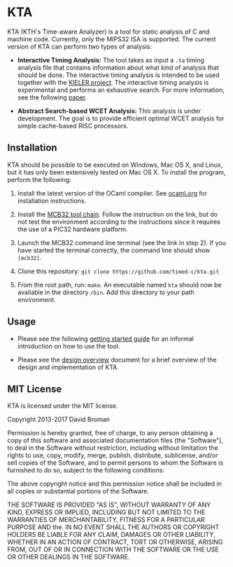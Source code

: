 
# KTA 

KTA (KTH's Time-aware Analyzer) is a tool for static analysis of C and machine code. Currently, only the MIPS32 ISA is supported. The current version of KTA can perform two types of analysis:

* **Interactive Timing Analysis:** The tool takes as input a `.ta` timing analysis file that contains information about what kind of analysis that should be done. The interactive timing analysis is intended to be used together with the [KIELER project](http://www.rtsys.informatik.uni-kiel.de/en/research/kieler/). The interactive timing analysis is experimental and performs an exhaustive search. For more information, see the following [paper](https://people.kth.se/~dbro/papers/fuhrmann-et-al-2016-time-for-reactive-modeling.pdf).  

* **Abstract Search-based WCET Analysis:** This analysis is under development. The goal is to provide efficient optimal WCET analysis for simple cache-based RISC processors. 

## Installation

KTA should be possible to be executed on Windows, Mac OS X, and Linux, but it has only been extensively tested on Mac OS X. To install the program, perform the following:

1. Install the latest version of the OCaml compiler. See  [ocaml.org](https://ocaml.org/docs/install.html) for installation instructions. 

2. Install the [MCB32 tool chain](https://github.com/is1200-example-projects/mcb32tools/releases/). Follow the instruction on the link, but do not test the environment according to the instructions since it requires the use of a PIC32 hardware platform.

3. Launch the MCB32 command line terminal (see the link in step 2). If you have started the terminal correctly, the command line should show `[mcb32]`. 

4. Clone this repository: `git clone https://github.com/timed-c/kta.git`

5. From the root path, run: `make`. An executable named `kta` should now be available in the directory `/bin`. Add this directory to your path environment.

## Usage

* Please see the following [getting started guide](doc/gettingstarted.md) for an informal introduction on how to use the tool.

* Please see the [design overview](doc/design.md) document for a brief overview of the design and implementation of KTA.

## MIT License 
KTA is licensed under the MIT license.

Copyright 2013-2017 David Broman

Permission is hereby granted, free of charge, to any person obtaining a copy of this software and associated documentation files (the "Software"), to deal in the Software without restriction, including without limitation the rights to use, copy, modify, merge, publish, distribute, sublicense, and/or sell copies of the Software, and to permit persons to whom the Software is furnished to do so, subject to the following conditions:

The above copyright notice and this permission notice shall be included in all copies or substantial portions of the Software.

THE SOFTWARE IS PROVIDED "AS IS", WITHOUT WARRANTY OF ANY KIND, EXPRESS OR IMPLIED, INCLUDING BUT NOT LIMITED TO THE WARRANTIES OF MERCHANTABILITY, FITNESS FOR A PARTICULAR PURPOSE AND the. IN NO EVENT SHALL THE AUTHORS OR COPYRIGHT HOLDERS BE LIABLE FOR ANY CLAIM, DAMAGES OR OTHER LIABILITY, WHETHER IN AN ACTION OF CONTRACT, TORT OR OTHERWISE, ARISING FROM, OUT OF OR IN CONNECTION WITH THE SOFTWARE OR THE USE OR OTHER DEALINGS IN THE SOFTWARE.


